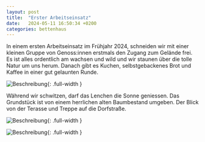 ```yaml
---
layout: post
title:  "Erster Arbeitseinsatz"
date:   2024-05-11 16:50:34 +0200
categories: bettenhaus
---
```


In einem ersten Arbeitseinsatz im Frühjahr 2024, schneiden wir mit einer kleinen Gruppe von Genoss:innen
erstmals den Zugang zum Gelände frei. Es ist alles ordentlich am wachsen und wild und wir staunen über die tolle Natur um uns herum. Danach gibt es Kuchen, selbstgebackenes Brot und Kaffee in einer gut gelaunten Runde.



![Beschreibung](/bettenhaus/assets/images/arbeitseinsatz/IMG_8666.jpg){: .full-width }

Während wir schwitzen, darf das Lenchen die Sonne geniessen. 
Das Grundstück ist von einem herrlichen alten Baumbestand umgeben.
Der Blick von der Terasse und Treppe auf die Dorfstraße.

![Beschreibung](/bettenhaus/assets/images/arbeitseinsatz/IMG_8668.jpg){: .full-width }

![Beschreibung](/bettenhaus/assets/images/arbeitseinsatz/IMG_8678.jpg){: .full-width }
